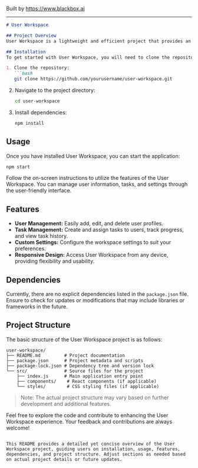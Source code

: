 
Built by https://www.blackbox.ai

---

```markdown
# User Workspace

## Project Overview
User Workspace is a lightweight and efficient project that provides an organized environment for managing user-related tasks and data. It is designed to streamline workflows and improve productivity for users by centralizing multiple user management features. This project aims to offer a clean interface and functional tools to help users manage their workspace with ease.

## Installation
To get started with User Workspace, you will need to clone the repository and install the necessary dependencies. Follow the steps below:

1. Clone the repository:
   ```bash
   git clone https://github.com/yourusername/user-workspace.git
   ```

2. Navigate to the project directory:
   ```bash
   cd user-workspace
   ```

3. Install dependencies:
   ```bash
   npm install
   ```

## Usage
Once you have installed User Workspace, you can start the application:

```bash
npm start
```

Follow the on-screen instructions to utilize the features of the User Workspace. You can manage user information, tasks, and settings through the user-friendly interface.

## Features
- **User Management:** Easily add, edit, and delete user profiles.
- **Task Management:** Create and assign tasks to users, track progress, and view task history.
- **Custom Settings:** Configure the workspace settings to suit your preferences.
- **Responsive Design:** Access User Workspace from any device, providing flexibility and usability.

## Dependencies
Currently, there are no explicit dependencies listed in the `package.json` file. Ensure to check for updates or modifications that may include libraries or frameworks in the future.

## Project Structure
The basic structure of the User Workspace project is as follows:

```
user-workspace/
├── README.md         # Project documentation
├── package.json      # Project metadata and scripts
├── package-lock.json # Dependency tree and version lock
└── src/              # Source files for the project
    ├── index.js      # Main application entry point
    ├── components/    # React components (if applicable)
    └── styles/        # CSS styling files (if applicable)
```

> Note: The actual project structure may vary based on further development and additional features.

Feel free to explore the code and contribute to enhancing the User Workspace experience. Your feedback and contributions are always welcome!
```

This README provides a detailed yet concise overview of the User Workspace project, guiding users on installation, usage, features, dependencies, and project structure. Adjust sections as needed based on actual project details or future updates.